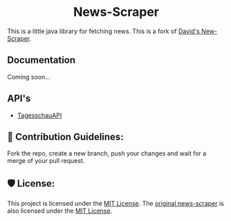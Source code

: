 <h1 align="center">News-Scraper</h1>

This is a little java library for fetching news. This is a fork of [David's New-Scraper](https://github.com/sk3tchDavid/Google-News-Scraper).

## Documentation
Coming soon...

## API's

- [TagesschauAPI](https://tagesschau.api.bund.dev/)

## 🍰 Contribution Guidelines:

Fork the repo, create a new branch, push your changes and wait for a merge of your pull request.

## 🛡️ License:

This project is licensed under the [MIT License](https://github.com/tim-tm/news-scraper/blob/main/LICENSE). The [original news-scraper](https://github.com/sk3tchDavid/Google-News-Scraper) is also licensed under the [MIT License](https://github.com/sk3tchDavid/Google-News-Scraper/blob/main/LICENSE).
